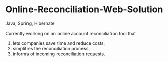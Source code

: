 # Online-Reconciliation-Web-Solution
Java, Spring, Hibernate

Currently working on an online account reconciliation tool that 

1) lets companies save time and reduce costs,
2) simplifies the reconciliation process,
3) informs of incoming reconciliation requests.
